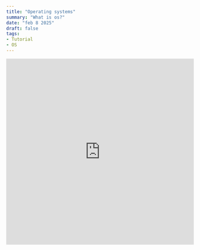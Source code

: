 ```yaml
---
title: "Operating systems"
summary: "What is os?"
date: "feb 8 2025"
draft: false
tags:
- Tutorial
- OS
---
```


<iframe src="https://roadmap.sh/r/embed?id=67a5a6cdf86334348290183f" width="100%" height="500px" frameBorder="0"></iframe>
